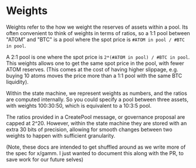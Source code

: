<!--
order: 2
-->

# Weights

Weights refer to the how we weight the reserves of assets within a pool.
Its often convenient to think of weights in terms of ratios,
so a 1:1 pool between "ATOM" and "BTC" is a pool where the spot price is
`#ATOM in pool / #BTC in pool`.

A 2:1 pool is one where the spot price is
`2*(#ATOM in pool) / #BTC in pool`.
This weights allows one to get the same spot price in the pool,
with fewer ATOM reserves.
(This comes at the cost of having higher slippage,
e.g. buying 10 atoms moves the price more than a 1:1 pool with the same BTC liquidity).

Within the state machine, we represent weights as numbers, and the ratios are computed internally.
So you could specify a pool between three assets, with weights 100:30:50,
which is equivalent to a 10:3:5 pool.

The ratios provided in a CreatePool message, or governance proposal are capped at 2^20.
However, within the state machine they are stored with an extra 30 bits of precision,
allowing for smooth changes between two weights to happen with sufficient granularity.

(Note, these docs are intended to get shuffled around as we write more of the spec for x/gamm.
I just wanted to document this along with the PR, to save work for our future selves)